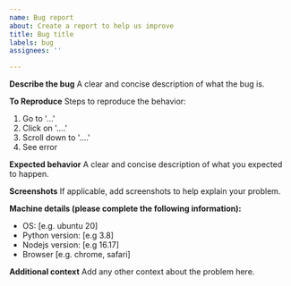 ```yaml
---
name: Bug report
about: Create a report to help us improve
title: Bug title
labels: bug
assignees: ''

---
```


**Describe the bug**
A clear and concise description of what the bug is.

**To Reproduce**
Steps to reproduce the behavior:
1. Go to '...'
2. Click on '....'
3. Scroll down to '....'
4. See error

**Expected behavior**
A clear and concise description of what you expected to happen.

**Screenshots**
If applicable, add screenshots to help explain your problem.

**Machine details (please complete the following information):**
 - OS: [e.g. ubuntu 20]
- Python version: [e.g 3.8]
- Nodejs version: [e.g 16.17]
- Browser [e.g. chrome, safari]

**Additional context**
Add any other context about the problem here.
